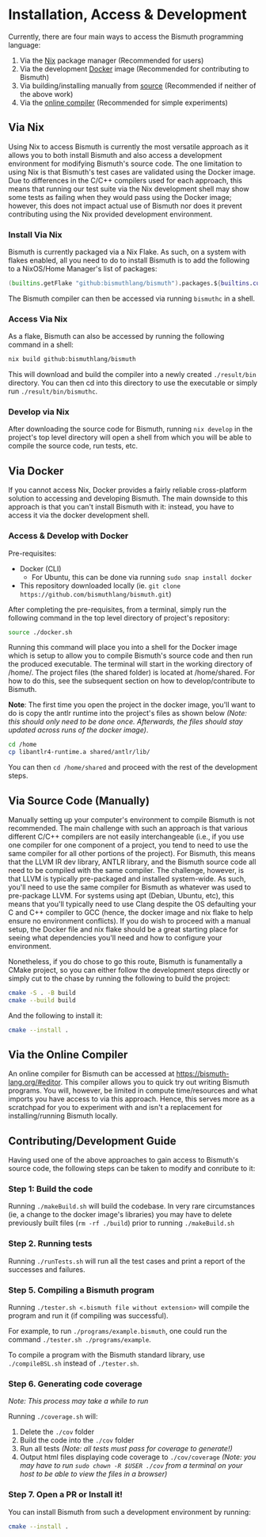 # Installation, Access  & Development

Currently, there are four main ways to access the Bismuth programming language:

1. Via the [Nix](https://nixos.org/learn/) package manager (Recommended for users)
2. Via the development [Docker](https://www.docker.com/get-started/) image (Recommended for contributing to Bismuth)
3. Via building/installing manually from [source](https://github.com/bismuthlang/bismuth) (Recommended if neither of the above work)
4. Via the [online compiler](https://bismuth-lang.org/#editor) (Recommended for simple experiments)


## Via Nix

Using Nix to access Bismuth is currently the most versatile approach as it allows you to both
install Bismuth and also access a development environment for modifying Bismuth's source code.
The one limitation to using Nix is that Bismuth's test cases are validated using the Docker image.
Due to differences in the C/C++ compilers used for each approach, this means that running our test suite
via the Nix development shell may show some tests as failing when they would pass using the Docker image; however,
this does not impact actual use of Bismuth nor does it prevent contributing using the Nix provided development environment.

### Install Via Nix

Bismuth is currently packaged via a Nix Flake. As such, on a system with flakes enabled, all you need
to do to install Bismuth is to add the following to a NixOS/Home Manager's list of packages:
```nix
(builtins.getFlake "github:bismuthlang/bismuth").packages.${builtins.currentSystem}.default
```
The Bismuth compiler can then be accessed via running `bismuthc` in a shell.

### Access Via Nix

As a flake, Bismuth can also be accessed by running the following command in a shell:
```sh
nix build github:bismuthlang/bismuth
```
This will download and build the compiler into a newly created `./result/bin` directory. You can then cd into this directory
to use the executable or simply run `./result/bin/bismuthc`.

### Develop via Nix

After downloading the source code for Bismuth, running `nix develop` in the project's top level directory will
open a shell from which you will be able to compile the source code, run tests, etc.

## Via Docker

If you cannot access Nix, Docker provides a fairly reliable cross-platform solution to accessing and developing Bismuth.
The main downside to this approach is that you can't install Bismuth with it: instead, you have to access it via the
docker development shell.

### Access & Develop with Docker

Pre-requisites:
* Docker (CLI)
  * For Ubuntu, this can be done via running `sudo snap install docker`
* This repository downloaded locally (ie. `git clone https://github.com/bismuthlang/bismuth.git`)

After completing the pre-requisites, from a terminal, simply run the following command in the top level directory of project's repository:

```sh
source ./docker.sh
```
Running this command will place you into a shell for the Docker image which is setup to allow you to compile
Bismuth's source code and then run the produced executable.
The terminal will start in the working directory of /home/. The project files (the shared folder) is located at /home/shared.
For how to do this, see the subsequent section on how to develop/contribute to Bismuth.

**Note**: The first time you open the project in the docker image, you'll want to do is copy the antlr runtime into the project's files as shown below *(Note: this should only need to be done once. Afterwards, the files should stay updated across runs of the docker image)*.

```sh
cd /home
cp libantlr4-runtime.a shared/antlr/lib/
```
You can then `cd /home/shared` and proceed with the rest of the development steps.


## Via Source Code (Manually)

Manually setting up your computer's environment to compile Bismuth is not recommended.
The main challenge with such an approach is that various different C/C++ compilers are not easily
interchangeable (i.e., if you use one compiler for one component of a project, you tend to need to
use the same compiler for all other portions of the project). For Bismuth, this means that the LLVM IR dev
library, ANTLR library, and the Bismuth source code all need to be compiled with the same compiler.
The challenge, however, is that LLVM is typically pre-packaged and installed system-wide. As such, you'll need
to use the same compiler for Bismuth as whatever was used to pre-package LLVM. For systems using apt (Debian, Ubuntu, etc),
this means that you'll typically need to use Clang despite the OS defaulting your C and C++ compiler to
GCC (hence, the docker image and nix flake to help ensure no environment conflicts). If you do wish to proceed with
a manual setup, the Docker file and nix flake should be a great starting place for seeing what dependencies you'll
need and how to configure your environment.

Nonetheless, if you do chose to go this route, Bismuth is funamentally a CMake project, so you can either
follow the development steps directly or simply cut to the chase by running the following to build the project:
```sh
cmake -S . -B build
cmake --build build
```
And the following to install it:
```sh
cmake --install .
```


## Via the Online Compiler

An online compiler for Bismuth can be accessed at https://bismuth-lang.org/#editor. This compiler allows you to quick try out
writing Bismuth programs. You will, however, be limited in compute time/resources and what imports you have access to via this approach.
Hence, this serves more as a scratchpad for you to experiment with and isn't a replacement for installing/running Bismuth locally.


## Contributing/Development Guide

Having used one of the above approaches to gain access to Bismuth's source code, the following steps can be taken to
modify and conribute to it:

### Step 1: Build the code
Running `./makeBuild.sh` will build the codebase. In very rare circumstances (ie, a change to the docker image's libraries) you may have to delete previously built files (`rm -rf ./build`) prior to running `./makeBuild.sh`

### Step 2. Running tests

Running `./runTests.sh` will run all the test cases and print a report of the successes and failures.

### Step 5. Compiling a Bismuth program

Running `./tester.sh <.bismuth file without extension>` will compile the program and run it (if compiling was successful).

For example, to run `./programs/example.bismuth`, one could run the command `./tester.sh ./programs/example`.

To compile a program with the Bismuth standard library, use `./compileBSL.sh` instead of `./tester.sh`.

### Step 6. Generating code coverage
*Note: This process may take a while to run*

Running `./coverage.sh` will:
1. Delete the `./cov` folder
2. Build the code into the `./cov` folder
3. Run all tests *(Note: all tests must pass for coverage to generate!)*
4. Output html files displaying code coverage to `./cov/coverage` *(Note: you may have to run `sudo chown -R $USER ./cov` from a terminal on your host to be able to view the files in a browser)*

### Step 7. Open a PR or Install it!

You can install Bismuth from such a development environment by running:
```sh
cmake --install .
```

